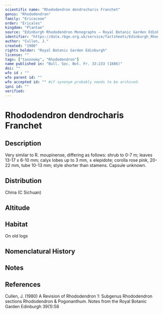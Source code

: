 ```yaml
---
scientific name: "Rhododendron dendrocharis Franchet"
genus: "Rhododendron"
family: "Ericaceae"
order: "Ericales"
kingdom: "Plantae"
source: "Edinburgh Rhododendron Monographs – Royal Botanic Garden Edinburgh"
identifier: "https://data.rbge.org.uk/service/factsheets/Edinburgh_Rhododendron_Monographs.xhtml"
author: "Cullen, J."
created: "1980"
rights holder: "Royal Botanic Garden Edinburgh"
license: ""
tags: ["taxonomy", "Rhododendron"]
name published in: "Bull. Soc. Bot. Fr. 33:233 (1886)"
doi: ""
wfo id : ""
wfo parent id: ""
wfo accepted id: "" #if synonym probably needs to be archived.                      
ipni id: ""
verified:
---
```


                       

# Rhododendron dendrocharis Franchet

## Description
Very similar to R. moupinense, differing as follows: shrub to 0-7 m; leaves 13-17 x 6-10 mm; calyx lobes up to 3 mm, ± elepidote; corolla rose pink, 20-22 mm, tube 10-13 mm; style shorter than stamens. Capsule unknown.

## Distribution
China (C Sichuan)

## Altitude


## Habitat
On old logs

## Nomenclatural History

                       
## Notes


## References

Cullen, J. (1980) A Revision of Rhododendron 1: Subgenus Rhododendron sections Rhododendron & Pogonanthum. Notes from the Royal Botanic Garden Edinburgh 39(1):58
